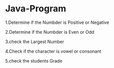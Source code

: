 # Java-Program

1.Determine if the Numbder is Positive or Negative 

2.Determine if the Numbder is Even or Odd

3.check the Largest Number

4.Check if the character is vowel or consonant

5.check the students Grade
